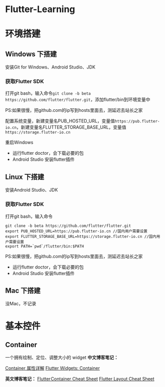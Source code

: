 # Flutter-Learning

# 环境搭建

## Windows 下搭建
安装Git for Windows、Android Studio、JDK

### 获取Flutter SDK
打开git bash，输入命令`git clone -b beta https://github.com/flutter/flutter.git`，添加flutter/bin到环境变量中

PS:如果很慢，把github.com的ip写到hosts里面去，测延迟去站长之家

配置系统变量，新建变量名PUB_HOSTED_URL，变量值`https://pub.flutter-io.cn`，新建变量名FLUTTER_STORAGE_BASE_URL，变量值`https://storage.flutter-io.cn`

重启Windows

- 运行flutter doctor，会下载必要的包
- Android Studio 安装flutter插件

## Linux 下搭建
安装Android Studio、JDK

### 获取Flutter SDK
打开git bash，输入命令
```
git clone -b beta https://github.com/flutter/flutter.git
export PUB_HOSTED_URL=https://pub.flutter-io.cn //国内用户需要设置
export FLUTTER_STORAGE_BASE_URL=https://storage.flutter-io.cn //国内用户需要设置
export PATH=`pwd`/flutter/bin:$PATH
```
PS:如果很慢，把github.com的ip写到hosts里面去，测延迟去站长之家

- 运行flutter doctor，会下载必要的包
- Android Studio 安装flutter插件

## Mac 下搭建
没Mac，不记录

# 基本控件
## Container
一个拥有绘制、定位、调整大小的 widget
**中文博客笔记：**

[Container 属性详解](https://juejin.im/post/5b3c27a3e51d4519475ee8d8)
[Flutter Widgets: Container](https://juejin.im/entry/5b0425256fb9a07a99193162)

**英文博客笔记：**
[Flutter Container Cheat Sheet](https://medium.com/jlouage/container-de5b0d3ad184)
[Flutter Layout Cheat Sheet](https://proandroiddev.com/flutter-layout-cheat-sheet-5363348d037e)



